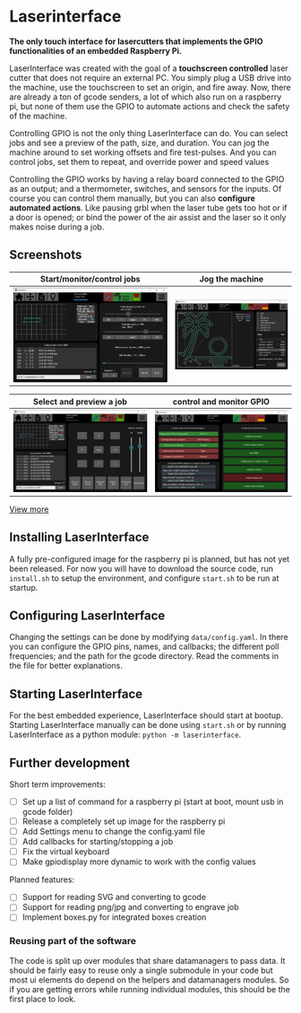 # Laserinterface

**The only touch interface for lasercutters that implements the GPIO functionalities of an embedded Raspberry Pi.**

LaserInterface was created with the goal of a **touchscreen controlled** laser cutter that does not require an external PC. You simply plug a USB drive into the machine, use the touchscreen to set an origin, and fire away. Now, there are already a ton of gcode senders, a lot of which also run on a raspberry pi, but none of them use the GPIO to automate actions and check the safety of the machine.

Controlling GPIO is not the only thing LaserInterface can do. You can select jobs and see a preview of the path, size, and duration. You can jog the machine around to set working offsets and fire test-pulses. And you can control jobs, set them to repeat, and override power and speed values

Controlling the GPIO works by having a relay board connected to the GPIO as an output; and a thermometer, switches, and sensors for the inputs. Of course you can control them manually, but you can also **configure automated actions**. Like pausing grbl when the laser tube gets too hot or if a door is opened; or bind the power of the air assist and the laser so it only makes noise during a job.

## Screenshots

| Start/monitor/control jobs        | Jog the machine                    |  
| --------------------------------- | ---------------------------------- |  
| ![pic](docs/pics/screen_home.png) | ![pic](docs/pics/screen_files.png) |  

| Select and preview a job          | control and monitor GPIO           |  
| --------------------------------- | ---------------------------------- |  
| ![pic](docs/pics/screen_jog.png)  | ![pic](docs/pics/screen_gpio.png)  |  

[View more](docs/pics)

## Installing LaserInterface

A fully pre-configured image for the raspberry pi is planned, but has not yet been released. For now you will have to download the source code, run `install.sh` to setup the environment, and configure `start.sh` to be run at startup.

## Configuring LaserInterface

Changing the settings can be done by modifying `data/config.yaml`. In there you can configure the GPIO pins, names, and callbacks; the different poll frequencies; and the path for the gcode directory. Read the comments in the file for better explanations.

## Starting LaserInterface

For the best embedded experience, LaserInterface should start at bootup. Starting LaserInterface manually can be done using `start.sh` or by running LaserInterface as a python module: `python -m laserinterface`.

## Further development

Short term improvements:

- [ ] Set up a list of command for a raspberry pi (start at boot, mount usb in gcode folder)
- [ ] Release a completely set up image for the raspberry pi
- [ ] Add Settings menu to change the config.yaml file
- [ ] Add callbacks for starting/stopping a job
- [ ] Fix the virtual keyboard
- [ ] Make gpiodisplay more dynamic to work with the config values

Planned features:

- [ ] Support for reading SVG and converting to gcode
- [ ] Support for reading png/jpg and converting to engrave job
- [ ] Implement boxes.py for integrated boxes creation

### Reusing part of the software

The code is split up over modules that share datamanagers to pass data. It should be fairly easy to reuse only a single submodule in your code but most ui elements do depend on the helpers and datamanagers modules. So if you are getting errors while running individual modules, this should be the first place to look.
